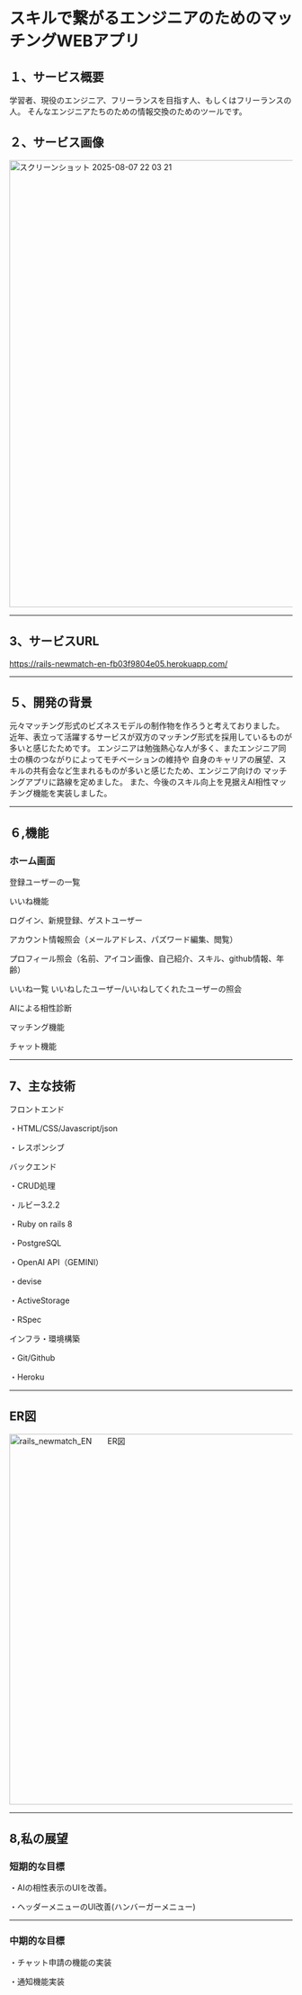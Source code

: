 # スキルで繋がるエンジニアのためのマッチングWEBアプリ


## １、サービス概要
学習者、現役のエンジニア、フリーランスを目指す人、もしくはフリーランスの人。
そんなエンジニアたちのための情報交換のためのツールです。


## ２、サービス画像

<img width="1470" height="795" alt="スクリーンショット 2025-08-07 22 03 21" src="https://github.com/user-attachments/assets/a4cec73f-3260-48c0-bf40-c635be4e4399" />

---

## 3、サービスURL

https://rails-newmatch-en-fb03f9804e05.herokuapp.com/

---

## ５、開発の背景
元々マッチング形式のビズネスモデルの制作物を作ろうと考えておりました。
近年、表立って活躍するサービスが双方のマッチング形式を採用しているものが多いと感じたためです。
エンジニアは勉強熱心な人が多く、またエンジニア同士の横のつながりによってモチベーションの維持や
自身のキャリアの展望、スキルの共有会など生まれるものが多いと感じたため、エンジニア向けの
マッチングアプリに路線を定めました。
また、今後のスキル向上を見据えAI相性マッチング機能を実装しました。


---


## ６,機能

### ホーム画面


登録ユーザーの一覧


いいね機能


ログイン、新規登録、ゲストユーザー


アカウント情報照会（メールアドレス、パズワード編集、閲覧）


プロフィール照会（名前、アイコン画像、自己紹介、スキル、github情報、年齢）


いいね一覧  いいねしたユーザー/いいねしてくれたユーザーの照会


AIによる相性診断


マッチング機能


チャット機能


---

## 7、主な技術

フロントエンド

・HTML/CSS/Javascript/json


・レスポンシブ



バックエンド


・CRUD処理


・ルビー3.2.2


・Ruby on rails 8


・PostgreSQL


・OpenAI API（GEMINI）


・devise


・ActiveStorage


・RSpec


インフラ・環境構築


・Git/Github


・Heroku


---


## ER図
<img width="1166" height="659" alt="rails_newmatch_EN　　ER図" src="https://github.com/user-attachments/assets/8b4108ca-87b6-48a4-be84-a677fa5268b0" />


---

## 8,私の展望

### 短期的な目標

・AIの相性表示のUIを改善。

・ヘッダーメニューのUI改善(ハンバーガーメニュー)


---

### 中期的な目標

・チャット申請の機能の実装

・通知機能実装







